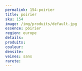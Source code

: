 ```yaml
---
permalink: 154-poirier
title: poirier
sku: 154
image: /img/produits/default.jpg
essence: poirier
region: europe
details: 
produits: 
couleur: 
densite: 
veines: sans
rarete: 
---
```

